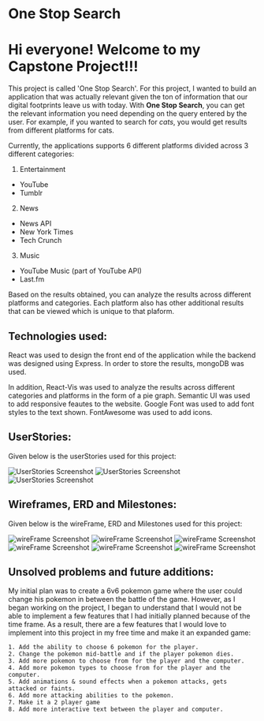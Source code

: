 # One Stop Search

# Hi everyone! Welcome to my Capstone Project!!!

This project is called 'One Stop Search'. For this project, I wanted to build an application that was actually relevant given the ton of information that our digital footprints leave us with today. With **One Stop Search**, you can get the relevant information you need depending on the query entered by the user. For example, if you wanted to search for *cats*, you would get results from different platforms for cats.

Currently, the applications supports 6 different platforms divided across 3 different categories:

1. Entertainment
- YouTube
- Tumblr

2. News
- News API
- New York Times
- Tech Crunch

3. Music
- YouTube Music (part of YouTube API)
- Last.fm

Based on the results obtained, you can analyze the results across different platforms and categories. Each platform also has other additional results that can be viewed which is unique to that plaform. 


## Technologies used:

React was used to design the front end of the application while the backend was designed using Express. In order to store the results, mongoDB was used. 

In addition, React-Vis was used to analyze the results across different categories and platforms in the form of a pie graph. Semantic UI was used to add responsive feautes to the website. Google Font was used to add font styles to the text shown. FontAwesome was used to add icons. 


## UserStories:

Given below is the userStories used for this project:

![UserStories Screenshot](https://github.com/Akshay199456/capstone/blob/master/images/IMG_20190328_144816.jpg)
![UserStories Screenshot](https://github.com/Akshay199456/capstone/blob/master/images/IMG_20190328_144821.jpg)
![UserStories Screenshot](https://github.com/Akshay199456/capstone/blob/master/images/IMG_20190328_144828.jpg) 

## Wireframes, ERD and Milestones:

Given below is the wireFrame, ERD and Milestones used for this project:

![wireFrame Screenshot](https://github.com/Akshay199456/capstone/blob/master/images/IMG_20190328_144712.jpg)
![wireFrame Screenshot](https://github.com/Akshay199456/capstone/blob/master/images/IMG_20190328_144721.jpg)
![wireFrame Screenshot](https://github.com/Akshay199456/capstone/blob/master/images/IMG_20190328_144724.jpg)
![wireFrame Screenshot](https://github.com/Akshay199456/capstone/blob/master/images/IMG_20190328_144729.jpg)
![wireFrame Screenshot](https://github.com/Akshay199456/capstone/blob/master/images/IMG_20190328_144733.jpg)
![wireFrame Screenshot](https://github.com/Akshay199456/capstone/blob/master/images/IMG_20190328_144750.jpg)


## Unsolved problems and future additions:

My initial plan was to create a 6v6 pokemon game where the user could change his pokemon in between the battle of the game. However, as I began working on the project, I began to understand that I would not be able to implement a few features that I had initially planned because of the time frame. As a result, there are a few features that I would love to implement into this project in my free time and make it an expanded game:

	1. Add the ability to choose 6 pokemon for the player.
	2. Change the pokemon mid-battle and if the player pokemon dies.
	3. Add more pokemon to choose from for the player and the computer.
	4. Add more pokemon types to choose from for the player and the computer.
	5. Add animations & sound effects when a pokemon attacks, gets attacked or faints.
	6. Add more attacking abilities to the pokemon.
	7. Make it a 2 player game
	8. Add more interactive text between the player and computer.